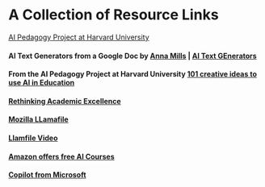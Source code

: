 # A Collection of Resource Links
[AI Pedagogy Project at Harvard University](https://aipedagogy.org/)

#### AI Text Generators from a Google Doc by [Anna Mills](http://www.annarmills.com) | [AI Text GEnerators](https://docs.google.com/document/d/1V1drRG1XlWTBrEwgGqd-cCySUB12JrcoamB5i16-Ezw/edit#heading=h.sot8caygc8jr)

#### From the AI Pedagogy Project at Harvard University [101 creative ideas to use AI in Education](https://creativehecommunity.wordpress.com/2023/06/23/oa-book-101-creative-ideas-to-use-ai-in-education/)

#### [Rethinking Academic Excellence](https://www.flintk12.com/blog/rethinking-academic-excellence-in-the-age-of-ai-(peter-nilsson)) 

#### [Mozilla LLamafile](https://github.com/Mozilla-Ocho/llamafile)

#### [Llamfile Video](https://www.youtube.com/watch?v=QHeetsxyVWE)

#### [Amazon offers free AI Courses](https://www.openculture.com/2024/01/amazon-offers-free-ai-courses-aiming-to-help-2-million-people-build-ai-skills-by-2025.html)

#### [Copilot from Microsoft](https://copilot.microsoft.com/)
